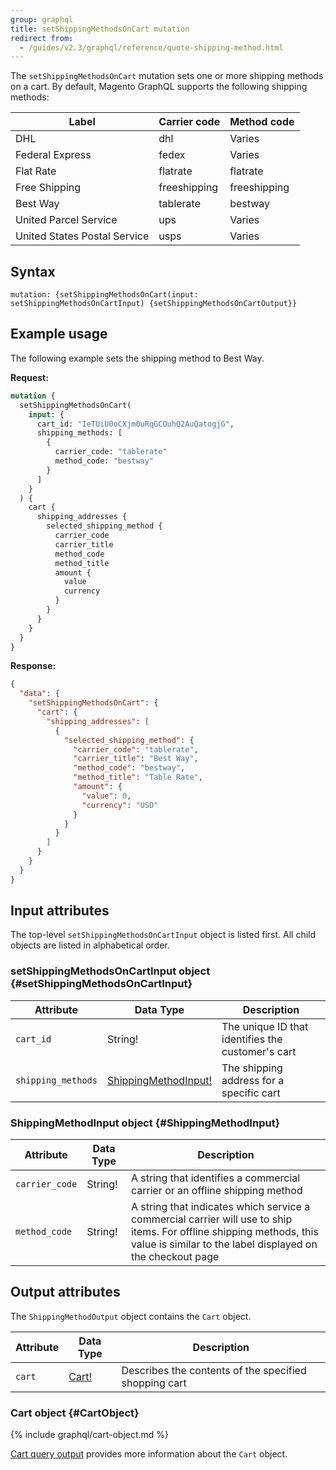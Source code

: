 ```yaml
---
group: graphql
title: setShippingMethodsOnCart mutation
redirect from:
  - /guides/v2.3/graphql/reference/quote-shipping-method.html
---
```


The `setShippingMethodsOnCart` mutation sets one or more shipping methods on a cart. By default, Magento GraphQL supports the following shipping methods:

Label | Carrier code | Method code
--- | --- | ---
DHL | dhl | Varies
Federal Express | fedex | Varies
Flat Rate | flatrate | flatrate
Free Shipping | freeshipping | freeshipping
Best Way | tablerate | bestway
United Parcel Service | ups | Varies
United States Postal Service | usps | Varies

## Syntax

`mutation: {setShippingMethodsOnCart(input: setShippingMethodsOnCartInput) {setShippingMethodsOnCartOutput}}`

## Example usage

The following example sets the shipping method to Best Way.

**Request:**

```graphql
mutation {
  setShippingMethodsOnCart(
    input: {
      cart_id: "IeTUiU0oCXjm0uRqGCOuhQ2AuQatogjG",
      shipping_methods: [
        {
          carrier_code: "tablerate"
          method_code: "bestway"
        }
      ]
    }
  ) {
    cart {
      shipping_addresses {
        selected_shipping_method {
          carrier_code
          carrier_title
          method_code
          method_title
          amount {
            value
            currency
          }
        }
      }
    }
  }
}
```

**Response:**

```json
{
  "data": {
    "setShippingMethodsOnCart": {
      "cart": {
        "shipping_addresses": [
          {
            "selected_shipping_method": {
              "carrier_code": "tablerate",
              "carrier_title": "Best Way",
              "method_code": "bestway",
              "method_title": "Table Rate",
              "amount": {
                "value": 0,
                "currency": "USD"
              }
            }
          }
        ]
      }
    }
  }
}
```

## Input attributes

The top-level `setShippingMethodsOnCartInput` object is listed first. All child objects are listed in alphabetical order.

### setShippingMethodsOnCartInput object {#setShippingMethodsOnCartInput}

Attribute |  Data Type | Description
--- | --- | ---
`cart_id` | String! | The unique ID that identifies the customer's cart
`shipping_methods` | [ShippingMethodInput!](#ShippingMethodInput) | The shipping address for a specific cart

### ShippingMethodInput object {#ShippingMethodInput}

Attribute |  Data Type | Description
--- | --- | ---
`carrier_code` | String! | A string that identifies a commercial carrier or an offline shipping method
`method_code` | String! | A string that indicates which service a commercial carrier will use to ship items. For offline shipping methods, this value is similar to the label displayed on the checkout page

## Output attributes

The `ShippingMethodOutput` object contains the `Cart` object.

Attribute |  Data Type | Description
--- | --- | ---
`cart` |[ Cart!](#CartObject) | Describes the contents of the specified shopping cart

### Cart object {#CartObject}

{% include graphql/cart-object.md %}

[Cart query output]({{page.baseurl}}/graphql/queries/cart.html#cart-output) provides more information about the `Cart` object.
